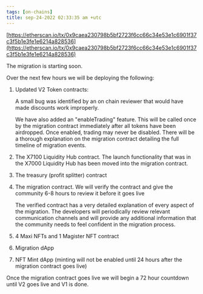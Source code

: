 ```yaml
---
tags: [on-chains]
title: sep-24-2022 02:33:35 am +utc
---
```


[https://etherscan.io/tx/0x9caea230798b5bf2723f6cc66c34e53e1c6901f37c3f5b1e3fe1e6214a828536](https://etherscan.io/tx/0x9caea230798b5bf2723f6cc66c34e53e1c6901f37c3f5b1e3fe1e6214a828536)

The migration is starting soon.

Over the next few hours we will be deploying the following:

1. Updated V2 Token contracts:

   A small bug was identified by an on chain reviewer that would have made discounts work improperly.

   We have also added an "enableTrading" feature.
   This will be called once by the migration contract immediately after all tokens have been airdropped.
   Once enabled, trading may never be disabled.
   There will be a thorough explanation on the migration contract detailing the full timeline of migration events.

2. The X7100 Liquidity Hub contract. The launch functionality that was in the X7000 Liquidity Hub has been moved into the migration contract.
3. The treasury (profit splitter) contract
4. The migration contract. We will verify the contract and give the community 6-8 hours to review it before it goes live

   The verified contract has a very detailed explanation of every aspect of the migration.
   The developers will periodically review relevant communication channels and will provide
   any additional information that the community needs to feel confident in the migration process.

5. 4 Maxi NFTs and 1 Magister NFT contract
6. Migration dApp
7. NFT Mint dApp (minting will not be enabled until 24 hours after the migration contract goes live)

Once the migration contract goes live we will begin a 72 hour countdown until V2 goes live and V1 is done.
